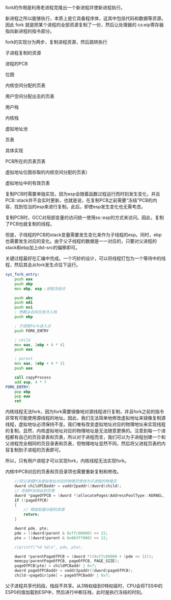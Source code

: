 fork的作用是利用老进程克隆出一个新进程并使新进程执行。

新进程之所以能够执行，本质上是它具备程序体，这其中包括代码和数据等资源。因此 fork 就是把某个进程的全部资源复制了一份，然后让处理器的 cs:eip寄存器指向新进程的指令部分。  

fork的实现分为两步，复制进程资源，然后跳转执行

子进程复制的资源



进程的PCB

位图

内核空间分配的页表

用户空间分配出去的页表



用户栈

内核栈

虚拟地址池

页表



具体实现

PCB所在的页表页表

虚拟地址位图存取的内核空间分配的页表）

虚拟地址中的有效页表



复制PCB时需要单独实现，因为esp会随着函数过程运行而时刻发生变化，并且PCB::stack并不会实时更新，也就是说，在复制PCB之前需要“冻结”PCB的内容，找到恰当的esp来进行复制。此后，即使esp发生变化也无需考虑。

复制PCB时，GCC对局部变量的访问统一使用ss::esp的方式来访问。因此，复制了PCB也就复制的线程。

但是，子线程的PCB的stack变量需要发生变化来作为子线程的esp。同时，ebp也需要发生对应的变化。由于父子线程的数据是一一对应的，只要对父进程的stack和ebp加上dst-src的偏移即可。

关键过程最好在汇编中完成。一个巧妙的设计，可以将线程打包为一个等待中的线程，然后其会从fork发生点往下运行。

```asm
sys_fork_entry:
    push eax
    push ebp
    mov ebp, esp ;进程冻结点

    push ebx
    push edi
    push esi
    ; 参数从右向左依次入栈
    push ebp

    ; 子进程fork进入点
    push FORK_ENTRY

    ; child
    mov eax, [ebp + 4 * 4]
    push eax

    ; parent
    mov eax, [ebp + 4 * 3]
    push eax

    call copyProcess
    add esp, 4 * 7
FORK_ENTRY:
    pop ebp
    pop eax
    ret
```



内核线程无法fork，因为fork需要镜像地对源线程进行复制，并且fork之前的指令非常有可能使用源线程的地址。因此，我们无法简单地修改虚拟地址来镜像复制源线程，虚拟地址必须保持不变。我们唯有改变虚拟地址对应的物理地址来实现线程的复制。显然，内核虚拟地址对应的物理地址是无法随意更换的。注意到每一个进程都有自己的页目录表和页表，所以对于进程而言，我们可以为子进程创建一个和父进程完全相同的页目录表和页表，但物理地址显然不同，然后将父进程页表的内容复制到子进程的页表即可。

所以，只有用户进程才可以实现fork，内核线程无法实现fork。

内核中PCB对应的页表和页目录项也需要重新复制和修改。

```cpp
    //将父进程PCB虚拟地址对应的物理页修改为子进程的物理页
    dword childPCBaddr = vaddr2paddr((dword)child);
    // 存放PCB地址的页表
    dword *pageOfPCB = (dword *)allocatePages(AddressPoolType::KERNEL, 1);
    if (!pageOfPCB)
    {
        // 释放前面分配的资源
        return;
    }

    dword pde, pte;
    pde = ((dword)parent & 0xffc00000) >> 22;
    pte = ((dword)parent & 0x003ff000) >> 12;

    //printf("%d %d\n", pde, pte);

    dword *parentPageOfPCB = (dword *)(0xffc00000 + (pde << 12));
    memcpy(parentPageOfPCB, pageOfPCB, PAGE_SIZE);
    pageOfPCB[pte] = childPCBaddr | 0x7;
    dword pageOfPCBaddr = vaddr2paddr((dword)pageOfPCB);
    child->pageDir[pde] = pageOfPCBaddr | 0x7;
```



父子进程共享代码段，栈段不共享。从3特权级到0特权级时，CPU会将TSS中的ESP0的值加载到ESP中，然后进行中断压栈，此时是执行冻结的时刻。